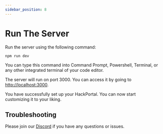 ```yaml
---
sidebar_position: 8
---
```


# Run The Server

Run the server using the following command:

```bash
npm run dev
```

You can type this command into Command Prompt, Powershell, Terminal, or any other integrated terminal of your code editor.

The server will run on port 3000. You can access it by going to [http://localhost:3000](http://localhost:3000).

You have successfully set up your HackPortal. You can now start customizing it to your liking.

## Troubleshooting

Please join our [Discord](https://discord.gg/2gkhwX5fdV) if you have any questions or issues.
